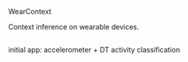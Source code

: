 WearContext

Context inference on wearable devices.

##
initial app: accelerometer + DT activity classification
